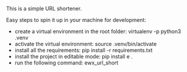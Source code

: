 
This is a simple URL shortener.

Easy steps to spin it up in your machine for development:
- create a virtual environment in the root folder: virtualenv -p python3 .venv
- activate the virtual environment: source .venv/bin/activate 
- install all the requirements: pip install -r requirements.txt
- install the project in editable mode: pip install e .
- run the following command: ewx_url_short




